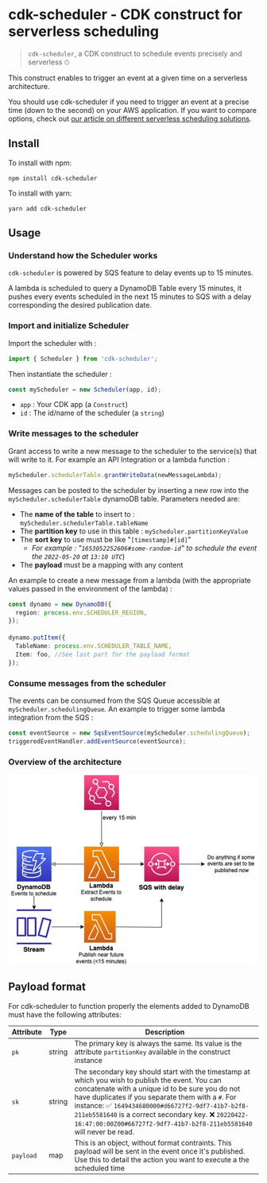 # cdk-scheduler - CDK construct for serverless scheduling

> `cdk-scheduler`, a CDK construct to schedule events precisely and serverless ⏱

This construct enables to trigger an event at a given time on a serverless architecture.

You should use cdk-scheduler if you need to trigger an event at a precise time (down to the second) on your AWS application. If you want to compare options, check out [our article on different serverless scheduling solutions](https://dev.to/kumo/a-serverless-solution-to-just-in-time-scheduling-3cn6).

## Install

To install with npm:

```
npm install cdk-scheduler
```

To install with yarn:

```
yarn add cdk-scheduler
```

## Usage

### Understand how the Scheduler works

`cdk-scheduler` is powered by SQS feature to delay events up to 15 minutes.

A lambda is scheduled to query a DynamoDB Table every 15 minutes, it pushes every events scheduled in the next 15 minutes to SQS with a delay corresponding the desired publication date.

### Import and initialize Scheduler

Import the scheduler with :

```ts
import { Scheduler } from 'cdk-scheduler';
```

Then instantiate the scheduler :

```ts
const myScheduler = new Scheduler(app, id);
```

- `app` : Your CDK app (a `Construct`)
- `id` : The id/name of the scheduler (a `string`)

### Write messages to the scheduler

Grant access to write a new message to the scheduler to the service(s) that will write to it. For example an API Integration or a lambda function :

```ts
myScheduler.schedulerTable.grantWriteData(newMessageLambda);
```

Messages can be posted to the scheduler by inserting a new row into the `myScheduler.schedulerTable` dynamoDB table. Parameters needed are:

- The **name of the table** to insert to : `myScheduler.schedulerTable.tableName`
- The **partition key** to use in this table : `myScheduler.partitionKeyValue`
- The **sort key** to use must be like "`[timestamp]#[id]`"
  - _For example : "`1653052252606#some-random-id`" to schedule the event the `2022-05-20` at `13:10 UTC`_)
- The **payload** must be a mapping with any content

An example to create a new message from a lambda (with the appropriate values passed in the environment of the lambda) :

```ts
const dynamo = new DynamoDB({
  region: process.env.SCHEDULER_REGION,
});

dynamo.putItem({
  TableName: process.env.SCHEDULER_TABLE_NAME,
  Item: foo, //See last part for the payload format
});
```

### Consume messages from the scheduler

The events can be consumed from the SQS Queue accessible at `myScheduler.schedulingQueue`.
An example to trigger some lambda integration from the SQS :

```ts
const eventSource = new SqsEventSource(myScheduler.schedulingQueue);
triggeredEventHandler.addEventSource(eventSource);
```

### Overview of the architecture

![cdk-scheduler architecture diagram: dynamoDB with scheduled event linked to a lambda scheduled every 15 minutes publishes on an SQS with delay](../docs/images/Architecture%20Scheduler.jpg)

## Payload format

For cdk-scheduler to function properly the elements added to DynamoDB must have the following attributes:

| Attribute | Type   | Description                                                                                                                                                                                                                                                                                                                                                                                  |
| --------- | ------ | -------------------------------------------------------------------------------------------------------------------------------------------------------------------------------------------------------------------------------------------------------------------------------------------------------------------------------------------------------------------------------------------- |
| `pk`      | string | The primary key is always the same. Its value is the attribute `partitionKey` available in the construct instance                                                                                                                                                                                                                                                                            |
| `sk`      | string | The secondary key should start with the timestamp at which you wish to publish the event. You can concatenate with a unique id to be sure you do not have duplicates if you separate them with a `#`. For instance: ✅ `1649434680000#d66727f2-9df7-41b7-b2f8-211eb5581640` is a correct secondary key. ❌ `20220422-16:47:00:00Z00#66727f2-9df7-41b7-b2f8-211eb5581640` will never be read. |
| `payload` | map    | This is an object, without format contraints. This payload will be sent in the event once it's published. Use this to detail the action you want to execute a the scheduled time                                                                                                                                                                                                             |
